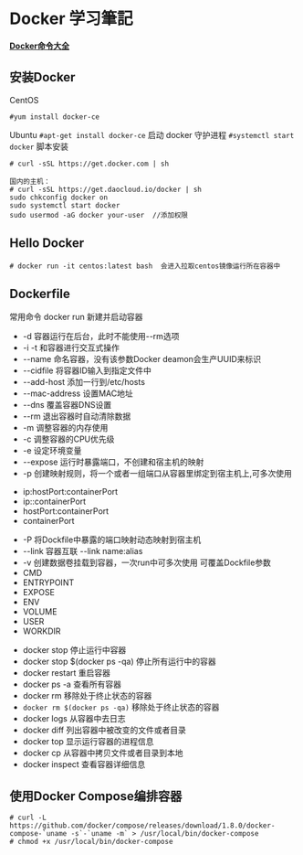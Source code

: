 # Docker 学习筆記

**[Docker命令大全](http://www.runoob.com/docker/docker-command-manual.html)**
## 安装Docker
CentOS

`#yum install docker-ce`

Ubuntu
`#apt-get install docker-ce`
启动 docker 守护进程
`#systemctl start docker`
脚本安装
```
# curl -sSL https://get.docker.com | sh

国内的主机：
# curl -sSL https://get.daocloud.io/docker | sh
sudo chkconfig docker on
sudo systemctl start docker
sudo usermod -aG docker your-user  //添加权限
```

## Hello Docker
`# docker run -it centos:latest bash  会进入拉取centos镜像运行所在容器中`

## Dockerfile

常用命令
docker run 新建并启动容器
- -d 容器运行在后台，此时不能使用--rm选项
- -i -t 和容器进行交互式操作
- --name 命名容器，没有该参数Docker deamon会生产UUID来标识
- --cidfile 将容器ID输入到指定文件中
- --add-host 添加一行到/etc/hosts
- --mac-address 设置MAC地址
- --dns 覆盖容器DNS设置
- --rm 退出容器时自动清除数据
- -m 调整容器的内存使用
- -c 调整容器的CPU优先级
- -e 设定环境变量
- --expose 运行时暴露端口，不创建和宿主机的映射
- -p 创建映射规则，将一个或者一组端口从容器里绑定到宿主机上,可多次使用
* ip:hostPort:containerPort
* ip::containerPort
* hostPort:containerPort
* containerPort
- -P 将Dockfile中暴露的端口映射动态映射到宿主机
- --link 容器互联 --link name:alias
- -v 创建数据卷挂载到容器，一次run中可多次使用
可覆盖Dockfile参数
- CMD
- ENTRYPOINT
- EXPOSE
- ENV
- VOLUME
- USER
- WORKDIR
* docker stop 停止运行中容器
* docker stop $(docker ps -qa) 停止所有运行中的容器
* docker restart 重启容器
* docker ps -a 查看所有容器
* docker rm 移除处于终止状态的容器
* `docker rm $(docker ps -qa)` 移除处于终止状态的容器
* docker logs 从容器中去日志
* docker diff 列出容器中被改变的文件或者目录
* docker top 显示运行容器的进程信息
* docker cp 从容器中拷贝文件或者目录到本地
* docker inspect 查看容器详细信息

## 使用Docker Compose编排容器
```
# curl -L https://github.com/docker/compose/releases/download/1.8.0/docker-compose-`uname -s`-`uname -m` > /usr/local/bin/docker-compose
# chmod +x /usr/local/bin/docker-compose
```
